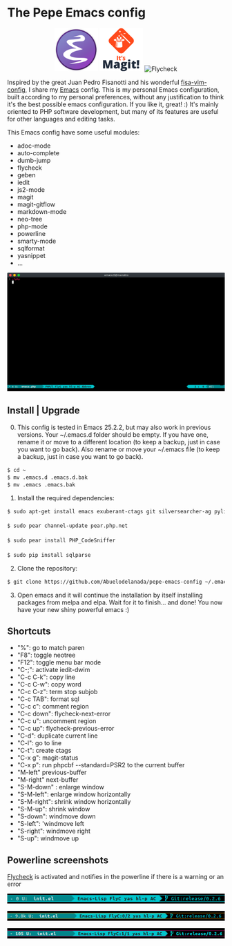 # The Pepe Emacs config

<center>
   <img src="https://github.com/Abuelodelanada/pepe-emacs-config/raw/master/images/emacs.png" alt="Emacs" style="width:100px;height:100px;">
   <img src="https://github.com/Abuelodelanada/pepe-emacs-config/raw/master/images/magit-400x400px.png" alt="Magit!" style="width:100px;height:100px;">
   <img src="https://github.com/Abuelodelanada/pepe-emacs-config/raw/master/images/logo.png" alt="Flycheck" style="width:186px;height:75px;">
</center>



Inspired by the great Juan Pedro Fisanotti and his wonderful [fisa-vim-config](https://github.com/fisadev/fisa-vim-config), I share my [Emacs](https://www.gnu.org/software/emacs/) config.
This is my personal Emacs configuration, built according to my personal preferences, without any justification to think it's the best possible emacs configuration. If you like it, great! :) It's mainly oriented to PHP software development, but many of its features are useful for other languages and editing tasks.

This Emacs config have some useful modules:

* adoc-mode
* auto-complete
* dumb-jump
* flycheck
* geben
* iedit
* js2-mode
* magit
* magit-gitflow
* markdown-mode
* neo-tree
* php-mode
* powerline
* smarty-mode
* sqlformat
* yasnippet
* ...

![pepe-emacs-config](https://github.com/Abuelodelanada/pepe-emacs-config/raw/master/images/emacs.gif "pepe-emacs-config")

## Install | Upgrade

0. This config is tested in Emacs 25.2.2, but may also work in previous versions.
    Your ~/.emacs.d folder should be empty. If you have one, rename it or move to a different location (to keep a backup, just in case you want to go back).
    Also rename or move your ~/.emacs file (to keep a backup, just in case you want to go back).

```bash
$ cd ~
$ mv .emacs.d .emacs.d.bak
$ mv .emacs .emacs.bak
```

1. Install the required dependencies:
```bash
$ sudo apt-get install emacs exuberant-ctags git silversearcher-ag pylint pep8 php-pear python-pip

$ sudo pear channel-update pear.php.net

$ sudo pear install PHP_CodeSniffer

$ sudo pip install sqlparse
```

2. Clone the repository:

```bash
$ git clone https://github.com/Abuelodelanada/pepe-emacs-config ~/.emacs.d
```

3. Open emacs and it will continue the installation by itself installing packages from melpa and elpa. Wait for it to finish... and done! You now have your new shiny powerful emacs :)


## Shortcuts

* "%":  go to match paren
* "F8": toggle neotree
* "F12": toggle menu bar mode
* "C-;": activate iedit-dwim
* "C-c C-k": copy line
* "C-c C-w": copy word
* "C-c C-z":  term stop subjob
* "C-c TAB": format sql
* "C-c c":  comment region
* "C-c down": flycheck-next-error
* "C-c u": uncomment region
* "C-c up": flycheck-previous-error
* "C-d":  duplicate current line
* "C-l": go to line
* "C-t": create ctags
* "C-x g": magit-status
* "C-x p": run phpcbf --standard=PSR2 to the current buffer
* "M-left" previous-buffer
* "M-right" next-buffer
* "S-M-down" : enlarge window
* "S-M-left": enlarge window horizontally
* "S-M-right": shrink window horizontally
* "S-M-up": shrink window
* "S-down": windmove down
* "S-left": 'windmove left
* "S-right": windmove right
* "S-up": windmove up


## Powerline screenshots

[Flycheck](http://www.flycheck.org/) is activated and notifies in the powerline if there is a warning or an error

![powerline-flycheck-ok](https://github.com/Abuelodelanada/pepe-emacs-config/raw/master/images/powerline-flycheck-ok.png "powerline-flycheck-ok")

![powerline-flycheck-warning](https://github.com/Abuelodelanada/pepe-emacs-config/raw/master/images/powerline-flycheck-warning.png "powerline-flycheck-warning")

![powerline-flycheck-error](https://github.com/Abuelodelanada/pepe-emacs-config/raw/master/images/powerline-flycheck-error.png "powerline-flycheck-error")
